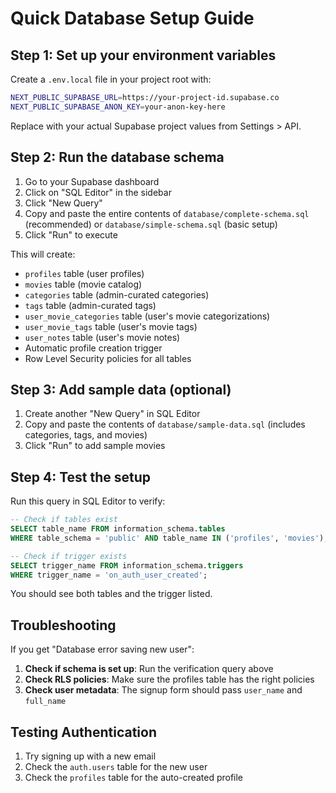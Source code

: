# Quick Database Setup Guide

## Step 1: Set up your environment variables

Create a `.env.local` file in your project root with:

```bash
NEXT_PUBLIC_SUPABASE_URL=https://your-project-id.supabase.co
NEXT_PUBLIC_SUPABASE_ANON_KEY=your-anon-key-here
```

Replace with your actual Supabase project values from Settings > API.

## Step 2: Run the database schema

1. Go to your Supabase dashboard
2. Click on "SQL Editor" in the sidebar
3. Click "New Query"
4. Copy and paste the entire contents of `database/complete-schema.sql` (recommended) or `database/simple-schema.sql` (basic setup)
5. Click "Run" to execute

This will create:
- `profiles` table (user profiles)
- `movies` table (movie catalog)
- `categories` table (admin-curated categories)
- `tags` table (admin-curated tags)
- `user_movie_categories` table (user's movie categorizations)
- `user_movie_tags` table (user's movie tags)
- `user_notes` table (user's movie notes)
- Automatic profile creation trigger
- Row Level Security policies for all tables

## Step 3: Add sample data (optional)

1. Create another "New Query" in SQL Editor
2. Copy and paste the contents of `database/sample-data.sql` (includes categories, tags, and movies)
3. Click "Run" to add sample movies

## Step 4: Test the setup

Run this query in SQL Editor to verify:

```sql
-- Check if tables exist
SELECT table_name FROM information_schema.tables 
WHERE table_schema = 'public' AND table_name IN ('profiles', 'movies');

-- Check if trigger exists
SELECT trigger_name FROM information_schema.triggers 
WHERE trigger_name = 'on_auth_user_created';
```

You should see both tables and the trigger listed.

## Troubleshooting

If you get "Database error saving new user":

1. **Check if schema is set up**: Run the verification query above
2. **Check RLS policies**: Make sure the profiles table has the right policies
3. **Check user metadata**: The signup form should pass `user_name` and `full_name`

## Testing Authentication

1. Try signing up with a new email
2. Check the `auth.users` table for the new user
3. Check the `profiles` table for the auto-created profile

